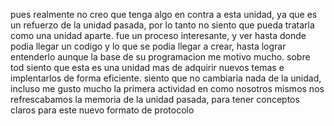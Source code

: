 pues realmente no creo que tenga algo en contra a esta unidad, ya que es un refuerzo de la unidad pasada, por lo tanto no siento que 
pueda tratarla como una unidad aparte. fue un proceso interesante, y ver hasta donde podia llegar un codigo y lo que se podia llegar a 
crear, hasta lograr entenderlo aunque la base de su programacion me motivo mucho. sobre tod siento que esta es una unidad mas de adquirir 
nuevos temas e implentarlos de forma eficiente. siento que no cambiaria nada de la unidad, incluso me gusto mucho la primera actividad en como
nosotros mismos nos refrescabamos la memoria de la unidad pasada, para tener conceptos claros para este nuevo formato de protocolo
